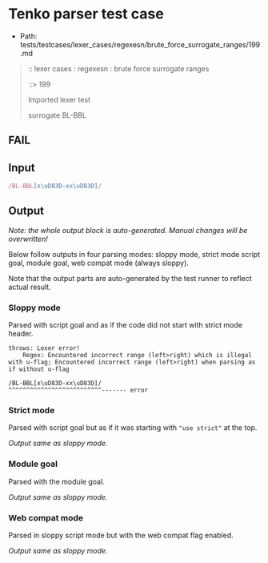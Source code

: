 # Tenko parser test case

- Path: tests/testcases/lexer_cases/regexesn/brute_force_surrogate_ranges/199.md

> :: lexer cases : regexesn : brute force surrogate ranges
>
> ::> 199
>
> Imported lexer test
>
> surrogate BL-BBL

## FAIL

## Input

`````js
/BL-BBL[x\uD83D-xx\uD83D]/
`````

## Output

_Note: the whole output block is auto-generated. Manual changes will be overwritten!_

Below follow outputs in four parsing modes: sloppy mode, strict mode script goal, module goal, web compat mode (always sloppy).

Note that the output parts are auto-generated by the test runner to reflect actual result.

### Sloppy mode

Parsed with script goal and as if the code did not start with strict mode header.

`````
throws: Lexer error!
    Regex: Encountered incorrect range (left>right) which is illegal with u-flag; Encountered incorrect range (left>right) when parsing as if without u-flag

/BL-BBL[x\uD83D-xx\uD83D]/
^^^^^^^^^^^^^^^^^^^^^^^^^^------- error
`````

### Strict mode

Parsed with script goal but as if it was starting with `"use strict"` at the top.

_Output same as sloppy mode._

### Module goal

Parsed with the module goal.

_Output same as sloppy mode._

### Web compat mode

Parsed in sloppy script mode but with the web compat flag enabled.

_Output same as sloppy mode._
